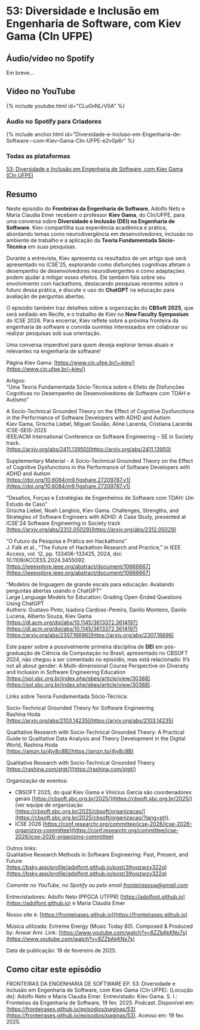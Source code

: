 # 53: Diversidade e Inclusão em Engenharia de Software, com Kiev Gama (CIn UFPE)


## Áudio/vídeo no Spotify

Em breve...

<!-- {% include spotify.html id="2HlvnIxDjfqgA4s0Q5ITWg" %} -->

## Vídeo no YouTube

{% include youtube.html id="CLu0nNLrV0A" %}  

### Áudio no Spotify para Criadores


{% include anchor.html id="Diversidade-e-Incluso-em-Engenharia-de-Software--com-Kiev-Gama-CIn-UFPE-e2v0p6r" %}


### Todas as plataformas


[53: Diversidade e Inclusão em Engenharia de Software, com Kiev Gama (CIn UFPE)
](https://creators.spotify.com/pod/show/fronteirases/episodes/Diversidade-e-Incluso-em-Engenharia-de-Software--com-Kiev-Gama-CIn-UFPE-e2v0p6r)



## Resumo

Neste episódio do **Fronteiras da Engenharia de Software**, Adolfo Neto e Maria Claudia Emer recebem o professor **Kiev Gama**, do CIn/UFPE, para uma conversa sobre **Diversidade e Inclusão (DEI) na Engenharia de Software**. Kiev compartilha sua experiência acadêmica e prática, abordando temas como neurodivergência em desenvolvedores, inclusão no ambiente de trabalho e a aplicação da **Teoria Fundamentada Sócio-Técnica** em suas pesquisas.

Durante a entrevista, Kiev apresenta os resultados de um artigo que será apresentado no ICSE'25, explorando como disfunções cognitivas afetam o desempenho de desenvolvedores neurodivergentes e como adaptações podem ajudar a mitigar esses efeitos. Ele também fala sobre seu envolvimento com hackathons, destacando pesquisas recentes sobre o futuro dessa prática, e discute o uso do **ChatGPT** na educação para avaliação de perguntas abertas.

O episódio também traz detalhes sobre a organização do **CBSoft 2025**, que será sediado em Recife, e o trabalho de Kiev no **New Faculty Symposium** do ICSE 2026\. Para encerrar, Kiev reflete sobre a próxima fronteira da engenharia de software e convida ouvintes interessados em colaborar ou realizar pesquisas sob sua orientação.

Uma conversa imperdível para quem deseja explorar temas atuais e relevantes na engenharia de software\!

Página Kiev Gama: [https://www.cin.ufpe.br/\~kiev/](https://www.cin.ufpe.br/~kiev/)   


Artigos:  
“Uma Teoria Fundamentada Sócio-Técnica sobre o Efeito de Disfunções Cognitivas no Desempenho de Desenvolvedores de Software com TDAH e Autismo”

A Socio-Technical Grounded Theory on the Effect of Cognitive Dysfunctions in the Performance of Software Developers with ADHD and Autism  
Kiev Gama, Grischa Liebel, Miguel Goulão, Aline Lacerda, Cristiana Lacerda  
ICSE-SEIS-2025  
IEEE/ACM International Conference on Software Engineering – SE in Society track.  
[https://arxiv.org/abs/2411.13950](https://arxiv.org/abs/2411.13950)

Supplementary Material \- A Socio-Technical Grounded Theory on the Effect of Cognitive Dysfunctions in the Performance of Software Developers with ADHD and Autism  
[https://doi.org/10.6084/m9.figshare.27209787.v1](https://doi.org/10.6084/m9.figshare.27209787.v1) 

“Desafios, Forças e Estratégias de Engenheiros de Software com TDAH: Um Estudo de Caso”  
Grischa Liebel, Noah Langlois, Kiev Gama. Challenges, Strengths, and Strategies of Software Engineers with ADHD: A Case Study, presented at ICSE'24 Software Engineering in Society track  
[https://arxiv.org/abs/2312.05029](https://arxiv.org/abs/2312.05029) 

“O Futuro da Pesquisa e Prática em Hackathons”  
J. Falk et al., "The Future of Hackathon Research and Practice," in IEEE Access, vol. 12, pp. 133406-133425, 2024, doi: 10.1109/ACCESS.2024.3455092.  
[https://ieeexplore.ieee.org/abstract/document/10666667](https://ieeexplore.ieee.org/abstract/document/10666667) 

“Modelos de linguagem de grande escala para educação: Avaliando perguntas abertas usando o ChatGPT”  
Large Language Models for Education: Grading Open-Ended Questions Using ChatGPT  
Authors: Gustavo Pinto, Isadora Cardoso-Pereira, Danilo Monteiro, Danilo Lucena, Alberto Souza, Kiev Gama  
[https://dl.acm.org/doi/abs/10.1145/3613372.3614197](https://dl.acm.org/doi/abs/10.1145/3613372.3614197)   
[https://arxiv.org/abs/2307.16696](https://arxiv.org/abs/2307.16696) 

Este paper sobre a possivelmente primeira disciplina de **DEI** em pós-graduação de Ciência da Computação no Brasil, apresentado no CBSOFT 2024, não chegou a ser comentado no episódio, mas está relacionado: It’s not all about gender: A Multi-dimensional Course Perspective on Diversity and Inclusion in Software Engineering Education  
 [https://sol.sbc.org.br/index.php/sbes/article/view/30388](https://sol.sbc.org.br/index.php/sbes/article/view/30388).

Links sobre Teoria Fundamentada Sócio-Técnica:

Socio-Technical Grounded Theory for Software Engineering  
Rashina Hoda  
[https://arxiv.org/abs/2103.14235](https://arxiv.org/abs/2103.14235)  

Qualitative Research with Socio-Technical Grounded Theory: A Practical Guide to Qualitative Data Analysis and Theory Development in the Digital World, Rashina Hoda  
[https://amzn.to/4jv8c8B](https://amzn.to/4jv8c8B)  

Qualitative Research with Socio-Technical Grounded Theory  
[https://rashina.com/stgt/](https://rashina.com/stgt/) 

Organização de eventos: 

- CBSOFT 2025, do qual Kiev Gama e Vinicius Garcia são coordenadores gerais [https://cbsoft.sbc.org.br/2025/](https://cbsoft.sbc.org.br/2025/) (ver equipe de organização [https://cbsoft.sbc.org.br/2025/cbsoft/organizacao/](https://cbsoft.sbc.org.br/2025/cbsoft/organizacao/?lang=pt)).  
- ICSE 2026 [https://conf.researchr.org/committee/icse-2026/icse-2026-organizing-committee](https://conf.researchr.org/committee/icse-2026/icse-2026-organizing-committee) 

Outros links:  
Qualitative Research Methods in Software Engineering: Past, Present, and Future  
[https://bsky.app/profile/adolfont.github.io/post/3lhvqzwzy322q](https://bsky.app/profile/adolfont.github.io/post/3lhvqzwzy322q) 

*Comente no YouTube, no Spotify ou pelo email* ⁠*fronteirasesw@gmail.com*⁠

Entrevistadores: Adolfo Neto (PPGCA UTFPR) ⁠⁠⁠⁠⁠⁠[⁠https://adolfont.github.io⁠](https://adolfont.github.io)  ⁠  ⁠e Maria Claudia Emer

Nosso site é: ⁠⁠⁠⁠[⁠https://fronteirases.github.io⁠](https://fronteirases.github.io)  ⁠  

Música utilizada: Extreme Energy (Music Today 80). Composed & Produced by: Anwar Amr. Link:⁠ ⁠⁠⁠⁠⁠⁠[⁠https://www.youtube.com/watch?v=8ZZbAkKNx7s⁠](https://www.youtube.com/watch?v=8ZZbAkKNx7s)  ⁠⁠⁠⁠   

 

Data de publicação: 19 de fevereiro de 2025.

## Como citar este episódio

FRONTEIRAS DA ENGENHARIA DE SOFTWARE EP. 53: Diversidade e Inclusão em Engenharia de Software, com Kiev Gama (CIn UFPE). \[Locução de\]: Adolfo Neto e Maria Claudia Emer. Entrevistado: Kiev Gama. S. l.: Fronteiras da Engenharia de Software, 19 fev. 2025\. Podcast. Disponível em: ⁠⁠⁠⁠[https://fronteirases.github.io/episodios/paginas/53](https://fronteirases.github.io/episodios/paginas/53).  ⁠Acesso em: 19 fev. 2025\.

